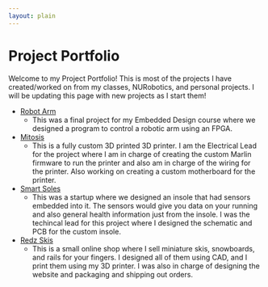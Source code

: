 ```yaml
---
layout: plain
---
```


# Project Portfolio
Welcome to my Project Portfolio! This is most of the projects I have created/worked on from my classes, NURobotics, and personal projects.
I will be updating this page with new projects as I start them!

* [Robot Arm](/robot-arm/)
    * This was a final project for my Embedded Design course where we designed
    a program to control a robotic arm using an FPGA.
* [Mitosis](/mitosis/)
    * This is a fully custom 3D printed 3D printer. I am the Electrical Lead for 
    the project where I am in charge of creating the custom Marlin firmware to run
    the printer and also am in charge of the wiring for the printer. Also working 
    on creating a custom motherboard for the printer.
* [Smart Soles](/smartsoles/)
    * This was a startup where we designed an insole that had sensors
    embedded into it. The sensors would give you data on your running and also general 
    health information just from the insole. I was the techincal lead for this project
    where I designed the schematic and PCB for the custom insole. 
* [Redz Skis](https://www.redzskis.com/)
    * This is a small online shop where I sell miniature skis, snowboards, and rails for your fingers. I designed
    all of them using CAD, and I print them using my 3D printer. I was also in charge of designing
    the website and packaging and shipping out orders.
